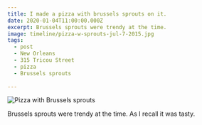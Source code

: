 ```yaml
---
title: I made a pizza with brussels sprouts on it.
date: 2020-01-04T11:00:00.000Z
excerpt: Brussels sprouts were trendy at the time.
image: timeline/pizza-w-sprouts-jul-7-2015.jpg
tags:
  - post 
  - New Orleans
  - 315 Tricou Street
  - pizza
  - Brussels sprouts
  
---
```


![Pizza with Brussels sprouts](/static/img/timeline/pizza-w-sprouts-jul-7-2015.jpg)

Brussels sprouts were trendy at the time. As I recall it was tasty.
